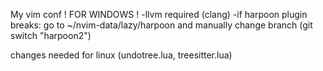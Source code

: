 My vim conf
! FOR WINDOWS !
-llvm required (clang)
-if harpoon plugin breaks:
go to ~/nvim-data/lazy/harpoon and manually change branch (git switch "harpoon2")


changes needed for linux
(undotree.lua, treesitter.lua)
